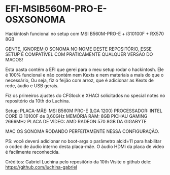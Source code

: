 # EFI-MSIB560M-PRO-E-OSXSONOMA
Hackintosh funcional no setup com MSI B560M-PRO-E + i310100F + RX570 8GB

GENTE, IGNOREM O SONOMA NO NOME DESTE REPOSITÓRIO, ESSE SETUP É COMPATÍVEL COM PRATICAMENTE QUALQUER VERSÃO DO MACOS!

Esta pasta contém a EFI que gerei para o meu setup rodar o hackintosh.
Ele é 100% funcional e não contém nem Kexts e nem materiais a mais do que o necessário,
Ou seja, fiz o feijão com arroz, que é adicionar as Kexts de rede, áudio e USB gerais.

Fiz os primeiros ajustes do CFGlock e XHACI solicitados no special notes no repositório da 10th do Luchina. 

Setup:
PLACA-MÃE: MSI B560M PRO-E (LGA 1200)
PROCESSADOR: INTEL CORE i3 10100F de 3,60GHz
MEMÓRIA RAM: 8GB PICHAU GAMING 2666MHz
PLACA DE VÍDEO: AMD RADEON 570 8GB DA GIGABYTE

MAC OS SONOMA RODANDO PERFEITAMENTE NESSA CONFIGURAÇÃO.

PS: você deverá adicionar no boot-args o parâmetro alcid=11 para habilitar o codec de áudio interno desta placa-mãe. O áudio HDMi da placa de vídeo é facilmente reconhecida.

Créditos: Gabriel Luchina pelo repositório da 10th
Visite o github dele: https://github.com/luchina-gabriel
